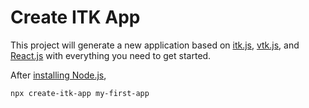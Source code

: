 # Create ITK App

This project will generate a new application based on
[itk.js](https://insightsoftwareconsortium.github.io/itk-js/),
[vtk.js](https://kitware.github.io/vtk-js/index.html), and
[React.js](https://reactjs.org/) with everything you need to get started.

After [installing Node.js](https://nodejs.org/en/download/),

```sh
npx create-itk-app my-first-app
```
